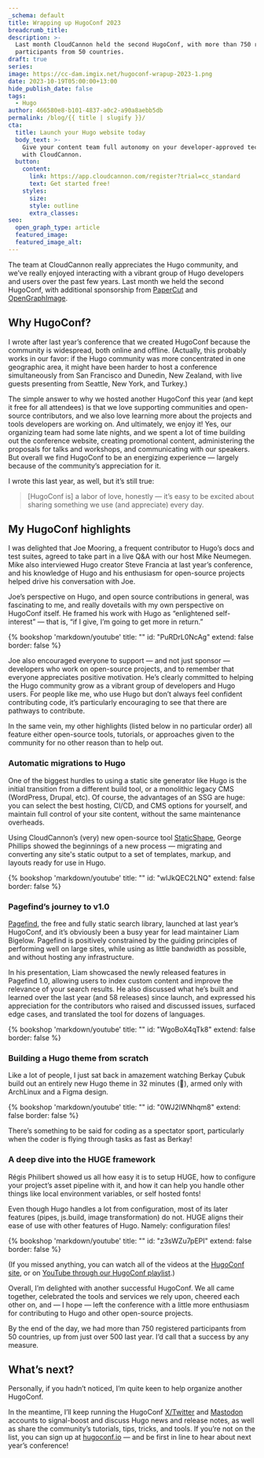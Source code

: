 ```yaml
---
_schema: default
title: Wrapping up HugoConf 2023
breadcrumb_title:
description: >-
  Last month CloudCannon held the second HugoConf, with more than 750 registered
  participants from 50 countries.
draft: true
series:
image: https://cc-dam.imgix.net/hugoconf-wrapup-2023-1.png
date: 2023-10-19T05:00:00+13:00
hide_publish_date: false
tags:
  - Hugo
author: 466580e8-b101-4837-a0c2-a90a8aebb5db
permalink: /blog/{{ title | slugify }}/
cta:
  title: Launch your Hugo website today
  body_text: >-
    Give your content team full autonomy on your developer-approved tech stack
    with CloudCannon.
  button:
    content:
      link: https://app.cloudcannon.com/register?trial=cc_standard
      text: Get started free!
    styles:
      size:
      style: outline
      extra_classes:
seo:
  open_graph_type: article
  featured_image:
  featured_image_alt:
---
```

The team at CloudCannon really appreciates the Hugo community, and we’ve really enjoyed interacting with a vibrant group of Hugo developers and users over the past few years. Last month we held the second HugoConf, with additional sponsorship from <a target="_blank" rel="noopener" href="https://www.papercut.com/">PaperCut</a> and <a target="_blank" rel="noopener" href="https://opengraphimage.com/">OpenGraphImage</a>.

## **Why HugoConf?**

I wrote after last year’s conference that we created HugoConf because the community is widespread, both online and offline. (Actually, this probably works in our favor: if the Hugo community was more concentrated in one geographic area, it might have been harder to host a conference simultaneously from San Francisco and Dunedin, New Zealand, with live guests presenting from Seattle, New York, and Turkey.)

The simple answer to why we hosted another HugoConf this year (and kept it free for all attendees) is that we love supporting communities and open-source contributors, and we also love learning more about the projects and tools developers are working on. And ultimately, we enjoy it! Yes, our organizing team had some late nights, and we spent a lot of time building out the conference website, creating promotional content, administering the proposals for talks and workshops, and communicating with our speakers. But overall we find HugoConf to be an energizing experience — largely because of the community’s appreciation for it.

I wrote this last year, as well, but it’s still true:

> \[HugoConf is\] a labor of love, honestly — it’s easy to be excited about sharing something we use (and appreciate) every day.

## My **HugoConf highlights**

I was delighted that Joe Mooring, a frequent contributor to Hugo’s docs and test suites, agreed to take part in a live Q&A with our host Mike Neumegen. Mike also interviewed Hugo creator Steve Francia at last year’s conference, and his knowledge of Hugo and his enthusiasm for open-source projects helped drive his conversation with Joe.

Joe’s perspective on Hugo, and open source contributions in general, was fascinating to me, and really dovetails with my own perspective on HugoConf itself. He framed his work with Hugo as “enlightened self-interest” — that is, “if I give, I’m going to get more in return.”

{% bookshop 'markdown/youtube' title: "" id: "PuRDrL0NcAg" extend: false border: false %}

Joe also encouraged everyone to support — and not just sponsor — developers who work on open-source projects, and to remember that everyone appreciates positive motivation. He’s clearly committed to helping the Hugo community grow as a vibrant group of developers and Hugo users. For people like me, who use Hugo but don’t always feel confident contributing code, it’s particularly encouraging to see that there are pathways to contribute.

In the same vein, my other highlights (listed below in no particular order) all feature either open-source tools, tutorials, or approaches given to the community for no other reason than to help out.

### Automatic migrations to Hugo

One of the biggest hurdles to using a static site generator like Hugo is the initial transition from a different build tool, or a monolithic legacy CMS (WordPress, Drupal, etc). Of course, the advantages of an SSG are huge: you can select the best hosting, CI/CD, and CMS options for yourself, and maintain full control of your site content, without the same maintenance overheads.

Using CloudCannon’s (very) new open-source tool <a target="_blank" rel="noopener" href="https://staticshape.app/">StaticShape</a>, George Phillips showed the beginnings of a new process — migrating and converting any site's static output to a set of templates, markup, and layouts ready for use in Hugo.

{% bookshop 'markdown/youtube' title: "" id: "wlJkQEC2LNQ" extend: false border: false %}

### Pagefind’s journey to v1.0

<a target="_blank" rel="noopener" href="https://pagefind.app/">Pagefind</a>, the free and fully static search library, launched at last year’s HugoConf, and it’s obviously been a busy year for lead maintainer Liam Bigelow. Pagefind is positively constrained by the guiding principles of performing well on large sites, while using as little bandwidth as possible, and without hosting any infrastructure.

In his presentation, Liam showcased the newly released features in Pagefind 1.0, allowing users to index custom content and improve the relevance of your search results. He also discussed what he’s built and learned over the last year (and 58 releases) since launch, and expressed his appreciation for the contributors who raised and discussed issues, surfaced edge cases, and translated the tool for dozens of languages.

{% bookshop 'markdown/youtube' title: "" id: "WgoBoX4qTk8" extend: false border: false %}

### Building a Hugo theme from scratch

Like a lot of people, I just sat back in amazement watching Berkay Çubuk build out an entirely new Hugo theme in 32 minutes (🤯), armed only with ArchLinux and a Figma design.

{% bookshop 'markdown/youtube' title: "" id: "0WJ2lWNhqm8" extend: false border: false %}

There’s something to be said for coding as a spectator sport, particularly when the coder is flying through tasks as fast as Berkay!

### A deep dive into the HUGE framework

Régis Philibert showed us all how easy it is to setup HUGE, how to configure your project’s asset pipeline with it, and how it can help you handle other things like local environment variables, or self hosted fonts!

Even though Hugo handles a lot from configuration, most of its later features (pipes, js.build, image transformation) do not. HUGE aligns their ease of use with other features of Hugo. Namely: configuration files!

{% bookshop 'markdown/youtube' title: "" id: "z3sWZu7pEPI" extend: false border: false %}

(If you missed anything, you can watch all of the videos at the&nbsp;<a target="_blank" rel="noopener" href="https://hugoconf.io/">HugoConf site</a>, or on&nbsp;<a target="_blank" rel="noopener" href="https://www.youtube.com/playlist?list=PLrxYIq_0LFJf2a_s3DM7dAVwkmvsUVsDf">YouTube through our HugoConf playlist</a>.)

Overall, I’m delighted with another successful HugoConf. We all came together, celebrated the tools and services we rely upon, cheered each other on, and — I hope — left the conference with a little more enthusiasm for contributing to Hugo and other open-source projects.

By the end of the day, we had more than 750 registered participants from 50 countries, up from just over 500 last year. I’d call that a success by any measure.

## What’s next?

Personally, if you hadn’t noticed, I’m quite keen to help organize another HugoConf.

In the meantime, I’ll keep running the HugoConf <a target="_blank" rel="noopener" href="https://twitter.com/hugoconf">X/Twitter</a> and <a target="_blank" rel="noopener" href="https://fosstodon.org/@hugoconf">Mastodon</a> accounts to signal-boost and discuss Hugo news and release notes, as well as share the community’s tutorials, tips, tricks, and tools. If you’re not on the list, you can sign up at <a target="_blank" rel="noopener" href="http://hugoconf.io">hugoconf.io</a> — and be first in line to hear about next year’s conference!

<!-- notionvc: 03353bfe-f00a-460f-ba4e-4883cbb01727 -->